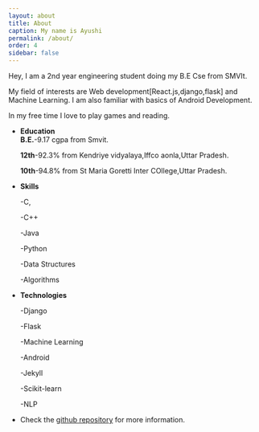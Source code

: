 ```yaml
---
layout: about
title: About
caption: My name is Ayushi
permalink: /about/
order: 4
sidebar: false
---
```


Hey,
I am a 2nd year engineering student doing my B.E  Cse from SMVIt.

My field of interests are Web development[React.js,django,flask] and Machine Learning.
I am also familiar with basics of Android Development.

In my free time I love to play games and reading.

* **Education**  
  **B.E.**-9.17 cgpa from Smvit.
  
  **12th**-92.3% from Kendriye vidyalaya,Iffco aonla,Uttar Pradesh.
  
  **10th**-94.8% from St Maria Goretti Inter COllege,Uttar Pradesh.


* **Skills**

  -C,
  
  -C++
  
  -Java
  
  -Python
  
  -Data Structures
  
  -Algorithms
  
* **Technologies**

  -Django
  
  -Flask
  
  -Machine Learning
  
  -Android
  
  -Jekyll
  
  -Scikit-learn
  
  -NLP


* Check the [github repository] for more information.

[github repository]: https://github.com/ayushianan
